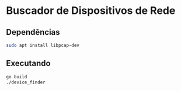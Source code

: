 # Buscador de Dispositivos de Rede

## Dependências

```sh
sudo apt install libpcap-dev
```

## Executando

```sh
go build
./device_finder
```